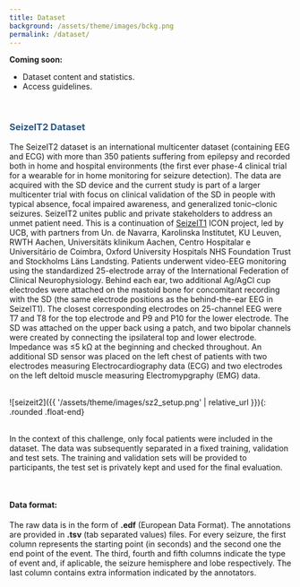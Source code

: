 ```yaml
---
title: Dataset
background: /assets/theme/images/bckg.png
permalink: /dataset/
---
```


**Coming soon:**
- Dataset content and statistics.
- Access guidelines.


&nbsp; 
### **<span style="color:#2B547E">SeizeIT2 Dataset</span>**

The SeizeIT2 dataset is an international multicenter dataset (containing EEG and ECG) with more than 350 patients suffering from epilepsy and recorded both in home and hospital environments (the first ever phase-4 clinical trial for a wearable for in home monitoring for seizure detection). The data are acquired with the SD device and the current study is part of a larger multicenter trial with focus on clinical validation of the SD in people with typical absence, focal impaired awareness, and generalized tonic–clonic seizures. SeizeIT2 unites public and private stakeholders to address an unmet patient need. This is a continuation of [SeizeIT1](https://rdr.kuleuven.be/dataset.xhtml?persistentId=doi:10.48804/P5Q0OJ) ICON project, led by UCB, with partners from Un. de Navarra, Karolinska Institutet, KU Leuven, RWTH Aachen, Universitäts klinikum Aachen, Centro Hospitalar e Universitário de Coimbra, Oxford University Hospitals NHS Foundation Trust and Stockholms Läns Landsting. 
Patients underwent video-EEG monitoring using the standardized 25-electrode array of the International Federation of Clinical Neurophysiology. Behind each ear, two additional Ag/AgCl cup electrodes were attached on the mastoid bone for concomitant recording with the SD (the same electrode positions as the behind-the-ear EEG in SeizeIT1). The closest corresponding electrodes on 25-channel EEG were T7 and T8 for the top electrode and P9 and P10 for the lower electrode. The SD was attached on the upper back using a patch, and two bipolar channels were created by connecting the ipsilateral top and lower electrode. Impedance was ≤5 kΩ at the beginning and checked throughout. An additional SD sensor was placed on the left chest of patients with two electrodes measuring Electrocardiography data (ECG) and two electrodes on the left deltoid muscle measuring Electromypgraphy (EMG) data.

\
![seizeit2]({{ '/assets/theme/images/sz2_setup.png' | relative_url }}){: .rounded .float-end}

\
In the context of this challenge, only focal patients were included in the dataset. The data was subsequently separated in a fixed training, validation and test sets. The training and validation sets will be provided to participants, the test set is privately kept and used for the final evaluation.

&nbsp;
#### Data format:

The raw data is in the form of **.edf** (European Data Format). The annotations are provided in **.tsv** (tab separated values) files. For every seizure, the first column represents the starting point (in seconds) and the second one the end point of the event. The third, fourth and fifth columns indicate the type of event and, if aplicable, the seizure hemisphere and lobe respectively. The last column contains extra information indicated by the annotators.

